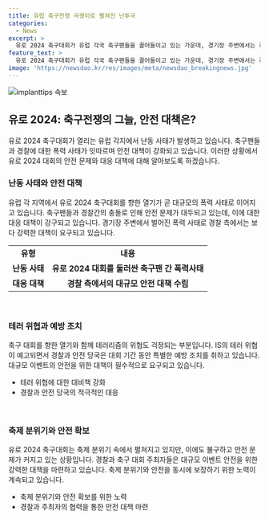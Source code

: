 ```yaml
---
title: 유럽 축구전쟁 곡괭이로 펼쳐진 난투극
categories:
  - News
excerpt: >
  유로 2024 축구대회가 유럽 각국 축구팬들을 끌어들이고 있는 가운데, 경기장 주변에서는 폭력 사태가 발생했다. 독일 함부르크와 겔젠키르헨 등에서는 경찰과 축구팬들 간 충돌이 벌어졌는데, 무리한 행동을 한 몇몇 인원들로부터 경찰의 총격까지 이어졌다. 또한 이슬람 극단주의 IS의 테러 우려도 끊이지 않고 있다. 유로 2024 축구대회는 축제 분위기 속의 긴장감을 안고 열리고 있다. (150자)
feature_text: >
  유로 2024 축구대회가 유럽 각국 축구팬들을 끌어들이고 있는 가운데, 경기장 주변에서는 폭력 사태가 발생했다. 독일 함부르크와 겔젠키르헨 등에서는 경찰과 축구팬들 간 충돌이 벌어졌는데, 무리한 행동을 한 몇몇 인원들로부터 경찰의 총격까지 이어졌다. 또한 이슬람 극단주의 IS의 테러 우려도 끊이지 않고 있다. 유로 2024 축구대회는 축제 분위기 속의 긴장감을 안고 열리고 있다. (150자)
image: 'https://newsdao.kr/res/images/meta/newsdao_breakingnews.jpg'
---
```


<p><img src="https://newsdao.kr/res/images/meta/newsdao_breakingnews.jpg" alt="implanttips 속보" /></p>

<h2 data-ke-size="size26">유로 2024: 축구전쟁의 그늘, 안전 대책은?</h2>

<p>유로 2024 축구대회가 열리는 유럽 각지에서 난동 사태가 발생하고 있습니다. 축구팬들과 경찰에 대한 폭력 사태가 잇따르며 안전 대책이 강화되고 있습니다. 이러한 상황에서 유로 2024 대회의 안전 문제와 대응 대책에 대해 알아보도록 하겠습니다.</p>

<h3>난동 사태와 안전 대책</h3>

<p>유럽 각 지역에서 유로 2024 축구대회를 향한 열기가 곧 대규모의 폭력 사태로 이어지고 있습니다. 축구팬들과 경찰간의 충돌로 인해 안전 문제가 대두되고 있는데, 이에 대한 대응 대책이 강구되고 있습니다. 경기장 주변에서 벌어진 폭력 사태로 경찰 측에서는 보다 강력한 대책이 요구되고 있습니다.</p>

<table>
    <tr>
        <td style="text-align: center; height: 17px;"><b>유형</b></td>
        <td style="text-align: center; height: 17px;"><b>내용</b></td>
    </tr>
    <tr>
        <td style="text-align: center; height: 17px;"><b>난동 사태</b></td>
        <td style="text-align: center; height: 17px;"><b>유로 2024 대회를 둘러싼 축구팬 간 폭력사태</b></td>
    </tr>
    <tr>
        <td style="text-align: center; height: 17px;"><b>대응 대책</b></td>
        <td style="text-align: center; height: 17px;"><b>경찰 측에서의 대규모 안전 대책 수립</b></td>
    </tr>
</table>

<p data-ke-size="size16">&nbsp;</p>

<h3>테러 위협과 예방 조치</h3>

<p>축구 대회를 향한 열기와 함께 테러리즘의 위협도 걱정되는 부분입니다. IS의 테러 위협이 예고되면서 경찰과 안전 당국은 대회 기간 동안 특별한 예방 조치를 취하고 있습니다. 대규모 이벤트의 안전을 위한 대책이 필수적으로 요구되고 있습니다.</p>

<ul>
    <li>테러 위협에 대한 대비책 강화</li>
    <li>경찰과 안전 당국의 적극적인 대응</li>
</ul>

<p data-ke-size="size16">&nbsp;</p>

<h3>축제 분위기와 안전 확보</h3>

<p>유로 2024 축구대회는 축제 분위기 속에서 펼쳐지고 있지만, 이에도 불구하고 안전 문제가 커지고 있는 상황입니다. 경찰과 축구 대회 주최자들은 대규모 이벤트 안전을 위한 강력한 대책을 마련하고 있습니다. 축제 분위기와 안전을 동시에 보장하기 위한 노력이 계속되고 있습니다.</p>

<ul>
    <li>축제 분위기와 안전 확보를 위한 노력</li>
    <li>경찰과 주최자의 협력을 통한 안전 대책 마련</li>
</ul>

<p data-ke-size="size16">&nbsp;</p>

